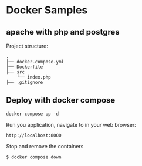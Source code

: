 # Docker Samples

## apache with php and postgres

Project structure:
```
.
├── docker-compose.yml
├── Dockerfile
├── src
    └── index.php
├── .gitignore

```

## Deploy with docker compose

```
docker compose up -d
```

Run you application, navigate to in your web browser:
```
http://localhost:8000
```

Stop and remove the containers
```
$ docker compose down
```